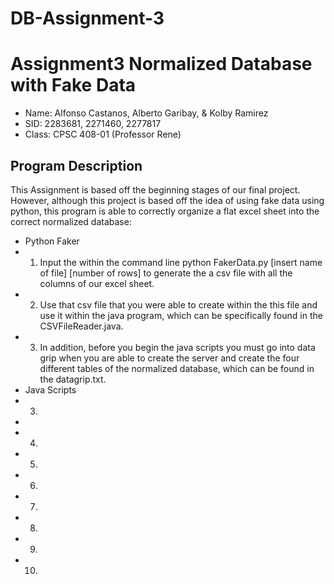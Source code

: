 # DB-Assignment-3
# Assignment3 Normalized Database with Fake Data
* Name: Alfonso Castanos, Alberto Garibay, & Kolby Ramirez
* SID: 2283681, 2271460, 2277817
* Class: CPSC 408-01 (Professor Rene)

## Program Description
This Assignment is based off the beginning stages of our final project. However, although this project is based off the idea of using fake data using python, this program is able to correctly organize a flat excel sheet into the correct normalized database:
* Python Faker  
*  1) Input the within the command line python FakerData.py [insert name of file] [number of rows] to generate the a csv file with all the columns of our excel sheet. 
*  2) Use that csv file that you were able to create within the this file and use it within the java program, which can be specifically found in the CSVFileReader.java. 
*  3) In addition, before you begin the java scripts you must go into data grip when you are able to create the server and create the four different tables of the normalized database, which can be found in the datagrip.txt. 
* Java Scripts 
*  3)
*  
*  4)
*  5)
*  6)
*  7)
*  8)
*  9)
*  10)
